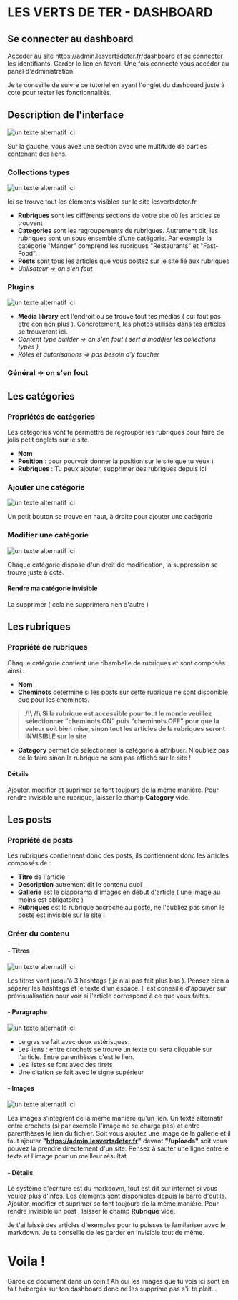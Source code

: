 # LES VERTS DE TER - DASHBOARD

## Se connecter au dashboard

Accéder au site https://admin.lesvertsdeter.fr/dashboard et se connecter les identifiants. Garder le lien en favori. Une fois connecté vous accéder au panel d'administration.

Je te conseille de suivre ce tutoriel en ayant l'onglet du dashboard juste à coté pour tester les fonctionnalités.


## Description de l'interface

![un texte alternatif ici](https://admin.lesvertsdeter.fr/uploads/dashboard_42a44772d5.png)

Sur la gauche, vous avez une section avec une multitude de parties contenant des liens.

### Collections types

![un texte alternatif ici](https://admin.lesvertsdeter.fr/uploads/collectiontypes_c778629344.png)

Ici se trouve tout les éléments visibles sur le site lesvertsdeter.fr
- **Rubriques** sont les différents sections de votre site où les articles se trouvent
- **Categories** sont les regroupements de rubriques. Autrement dit, les rubriques sont un sous ensemble d'une catégorie. Par exemple la catégorie "Manger" comprend les rubriques "Restaurants" et "Fast-Food".
- **Posts** sont tous les articles que vous postez sur le site lié aux rubriques 
- *Utilisateur => on s'en fout*

### Plugins

![un texte alternatif ici](https://admin.lesvertsdeter.fr/uploads/medialibrary_6e8cee26ec.png)

- **Média library** est l'endroit ou se trouve tout tes médias ( oui faut pas etre con non plus ). Concrètement, les photos utilisés dans tes articles se trouveront ici.
- *Content type builder => on s'en fout ( sert à modifier les collections types )*
- *Rôles et autorisations => pas besoin d'y toucher*

### Général => on s'en fout


## Les catégories

### Propriétés de catégories 

Les catégories vont te permettre de regrouper les rubriques pour faire de jolis petit onglets sur le site.
- **Nom**
- **Position** : pour pourvoir donner la position sur le site que tu veux )
- **Rubriques** : Tu peux ajouter, supprimer des rubriques depuis ici

### Ajouter une catégorie

![un texte alternatif ici](https://admin.lesvertsdeter.fr/uploads/addcategory_3dc5b2bd2c.png)

Un petit bouton se trouve en haut, à droite pour ajouter une catégorie

### Modifier une catégorie

![un texte alternatif ici](https://admin.lesvertsdeter.fr/uploads/modifycategory_025a43ff3f.png)

Chaque catégorie dispose d'un droit de modification, la suppression se trouve juste à coté.

#### Rendre ma catégorie invisible
La supprimer ( cela ne supprimera rien d'autre )

## Les rubriques

### Propriété de rubriques

Chaque catégorie contient une ribambelle de rubriques et sont composés ainsi :
- **Nom** 
- **Cheminots** détermine si les posts sur cette rubrique ne sont disponible que pour les cheminots.
> **/!\ /!\ Si la rubrique est accessible pour tout le monde veuillez sélectionner "cheminots ON" puis "cheminots OFF" pour que la valeur soit bien mise, sinon tout les articles de la rubriques seront INVISIBLE sur le site**
- **Category** permet de sélectionner la catégorie à attribuer. N'oubliez pas de le faire sinon la rubrique ne sera pas affiché sur le site !

#### Détails
Ajouter,  modifier et suprimer se font toujours de la même manière. Pour rendre invisible une rubrique, laisser le champ **Category** vide.

## Les posts

### Propriété de posts

Les rubriques contiennent donc des posts, ils contiennent donc les articles composés de :
- **Titre** de l'article
- **Description** autrement dit le contenu quoi
- **Gallerie** est le diaporama d'images en début d'article ( une image au moins est obligatoire )
- **Rubriques** est la rubrique accroché au poste, ne l'oubliez pas sinon le poste est invisible sur le site !

### Créer du contenu 

#### - Titres

![un texte alternatif ici](https://admin.lesvertsdeter.fr/uploads/titres_143190deb8.png)

Les titres vont jusqu'à 3 hashtags ( je n'ai pas fait plus bas ). Pensez bien à séparer les hashtags et le texte d'un espace. Il est conesillé d'appuyer sur prévisualisation pour voir si l'article correspond à ce que vous faites.

#### - Paragraphe

![un texte alternatif ici](https://admin.lesvertsdeter.fr/uploads/paragraph_00a13b28ab.png)

- Le gras se fait avec deux astérisques.
- Les liens : entre crochets se trouve un texte qui sera cliquable sur l'article. Entre parenthèses c'est le lien.
- Les listes se font avec des tirets
- Une citation se fait avec le signe supérieur

#### - Images

![un texte alternatif ici](https://admin.lesvertsdeter.fr/uploads/images_3b080cd118.png)

Les images s'intègrent de la même manière qu'un lien. Un texte alternatif entre crochets (si par exemple l'image ne se charge pas) et entre parenthèses le lien du fichier.
Soit vous ajoutez une image de la gallerie et il faut ajouter **"https://admin.lesvertsdeter.fr"** devant **"/uploads"** soit vous pouvez la prendre directement d'un site.
Pensez à sauter une ligne entre le texte et l'image pour un meilleur résultat

#### - Détails

Le système d'écriture est du markdown, tout est dit sur internet si vous voulez plus d'infos.
Les éléments sont disponibles depuis la barre d'outils.
Ajouter,  modifier et suprimer se font toujours de la même manière. Pour rendre invisible un post , laisser le champ **Rubrique** vide.

Je t'ai laissé des articles d'exemples pour tu puisses te familariser avec le markdown. Je te conseille de les garder en invisible tout de même.


# Voila !
Garde ce document dans un coin !
Ah oui les images que tu vois ici sont en fait hebergés sur ton dashboard donc ne les supprime pas s'il te plait...
